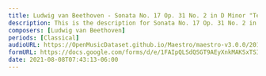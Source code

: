 ```yaml
---
title: Ludwig van Beethoven - Sonata No. 17 Op. 31 No. 2 in D Minor "Tempest" I. Largo-Allegro (6)
description: This is the description for Sonata No. 17 Op. 31 No. 2 in D Minor "Tempest" I. Largo-Allegro by Ludwig van Beethoven
composers: [Ludwig van Beethoven]
periods: [Classical]
audioURL: https://OpenMusicDataset.github.io/Maestro/maestro-v3.0.0/2017/MIDI-Unprocessed_053_PIANO053_MID--AUDIO-split_07-06-17_Piano-e_3-04_wav--3.midi
formURL: https://docs.google.com/forms/d/e/1FAIpQLSdQSGT9AEyXnkMAKSxTSI7XLuZz2_RaodRupF603RJskNw7Zw/viewform
date: 2021-08-08T07:43:13-06:00
---
```

